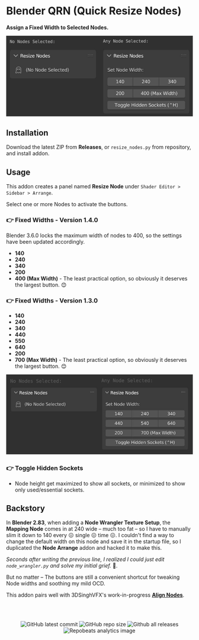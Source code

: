 # Blender QRN (Quick Resize Nodes)

**Assign a Fixed Width to Selected Nodes.**

![Blender QRN 1.4.0](https://github.com/don1138/blender-qrn/blob/master/blender-qrn-140.jpg)

## Installation

Download the latest ZIP from **Releases**, or `resize_nodes.py` from repository, and install addon.

## Usage

This addon creates a panel named **Resize Node** under ``Shader Editor > Sidebar > Arrange``.

Select one or more Nodes to activate the buttons.

### 👉 Fixed Widths - Version 1.4.0
Blender 3.6.0 locks the maximum width of nodes to 400, so the settings have been updated accordingly.
  + **140**
  + **240**
  + **340**
  + **200**
  + **400 (Max Width)** - The least practical option, so obviously it deserves the largest button. 😊

### 👉 Fixed Widths - Version 1.3.0
  + **140**
  + **240**
  + **340**
  + **440**
  + **550**
  + **640**
  + **200**
  + **700 (Max Width)** - The least practical option, so obviously it deserves the largest button. 😊

![Blender QRN 1.3.0](https://github.com/don1138/blender-qrn/blob/master/blender-qrn-130.jpg)

### 👉 Toggle Hidden Sockets
  + Node height get maximized to show all sockets, or minimized to show only used/essential sockets.

## Backstory

In **Blender 2.83**, when adding a **Node Wrangler Texture Setup**, the **Mapping Node** comes in at 240 wide – much too fat – so I have to manually slim it down to 140 every 😖 single 😖 time 😖. I couldn't find a way to change the default width on this node and save it in the startup file, so I duplicated the **Node Arrange** addon and hacked it to make this.

*Seconds after writing the previous line, I realized I could just edit ``node_wrangler.py`` and solve my initial grief.* :facepalm:.

But no matter – The buttons are still a convenient shortcut for tweaking Node widths and soothing my mild OCD.

This addon pairs well with 3DSinghVFX's work-in-progress [**Align Nodes**](https://github.com/3DSinghVFX/align_nodes).

<br><br>

<p align="center">
  <img alt="GitHub latest commit" src="https://img.shields.io/github/last-commit/don1138/blender-qrn">
  <img alt="GitHub repo size" src="https://img.shields.io/github/repo-size/don1138/blender-qrn">
  <img alt="Github all releases" src="https://img.shields.io/github/downloads/don1138/blender-qrn/total.svg"><br>
  <img src="https://repobeats.axiom.co/api/embed/351f5fa19ab389a826f0c22830d40fea54f1d7ca.svg" alt="Repobeats analytics image">
</p>


